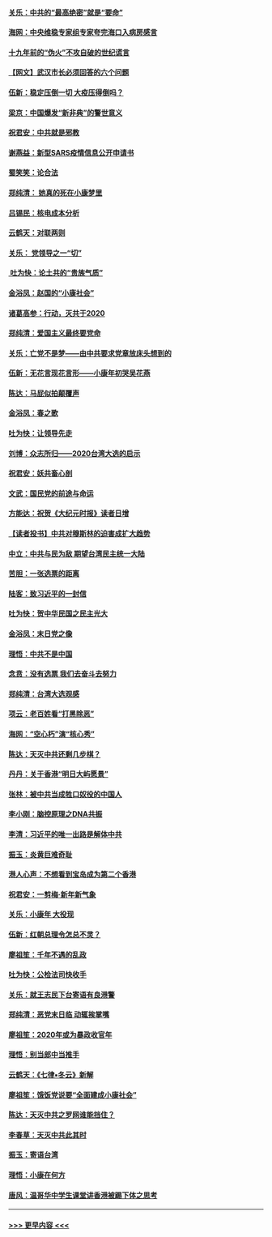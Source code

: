 #### [关乐：中共的“最高绝密”就是“要命”](../pages/nsc993/n11816946.md?t=01250811) 
#### [海网：中央维稳专家组专家夸完海口入病房感言](../pages/nsc993/n11815138.md?t=01250811) 
#### [十九年前的“伪火”不攻自破的世纪谎言](../pages/nsc993/n11813238.md?t=01250811) 
#### [【网文】武汉市长必须回答的六个问题](../pages/nsc993/n11813848.md?t=01250811) 
#### [伍新：稳定压倒一切 大疫压得倒吗？](../pages/nsc993/n11812634.md?t=01250811) 
#### [梁京：中国爆发“新非典”的警世意义](../pages/nsc993/n11812554.md?t=01250811) 
#### [祝君安：中共就是邪教](../pages/nsc993/n11812431.md?t=01250811) 
#### [谢燕益：新型SARS疫情信息公开申请书](../pages/nsc993/n11808840.md?t=01250811) 
#### [蜀笑笑：论合法](../pages/nsc993/n11808064.md?t=01250811) 
#### [郑纯清： 她真的死在小康梦里](../pages/nsc993/n11806623.md?t=01250811) 
#### [吕锡民：核电成本分析](../pages/nsc993/n11806284.md?t=01250811) 
#### [云鹤天：对联两则](../pages/nsc993/n11805957.md?t=01250811) 
#### [关乐： 党领导之一“切”](../pages/nsc993/n11804505.md?t=01250811) 
#### [ 吐为快：论土共的“贵族气质”](../pages/nsc993/n11804490.md?t=01250811) 
#### [金浴凤：赵国的“小康社会”](../pages/nsc993/n11804452.md?t=01250811) 
#### [诸葛高参：行动，灭共于2020](../pages/nsc993/n11804120.md?t=01250811) 
#### [郑纯清：爱国主义最终要党命](../pages/nsc993/n11802197.md?t=01250811) 
#### [关乐：亡党不是梦——由中共要求党章放床头想到的](../pages/nsc993/n11802156.md?t=01250811) 
#### [伍新：无花言现花言形——小康年初哭吴花燕](../pages/nsc993/n11800044.md?t=01250811) 
#### [陈达：马屁似拍颠覆声](../pages/nsc993/n11800010.md?t=01250811) 
#### [金浴凤：春之歌](../pages/nsc993/n11797687.md?t=01250811) 
#### [吐为快：让领导先走](../pages/nsc993/n11797512.md?t=01250811) 
#### [刘博：众志所归——2020台湾大选的启示](../pages/nsc993/n11796878.md?t=01250811) 
#### [祝君安：妖共畜心剖](../pages/nsc993/n11794273.md?t=01250811) 
#### [文武：国民党的前途与命运](../pages/nsc993/n11794198.md?t=01250811) 
#### [方能达：祝贺《大纪元时报》读者日增](../pages/nsc993/n11793807.md?t=01250811) 
#### [【读者投书】中共对穆斯林的迫害成扩大趋势](../pages/nsc993/n11791371.md?t=01250811) 
#### [中立：中共与民为敌 期望台湾民主统一大陆](../pages/nsc993/n11790392.md?t=01250811) 
#### [苦胆：一张选票的距离](../pages/nsc993/n11788914.md?t=01250811) 
#### [陆客：致习近平的一封信](../pages/nsc993/n11788867.md?t=01250811) 
#### [吐为快：贺中华民国之民主光大](../pages/nsc993/n11788618.md?t=01250811) 
#### [金浴凤：末日党之像](../pages/nsc993/n11787475.md?t=01250811) 
#### [理悟：中共不是中国](../pages/nsc993/n11787463.md?t=01250811) 
#### [念贲：没有选票  我们去奋斗去努力](../pages/nsc993/n11787398.md?t=01250811) 
#### [郑纯清：台湾大选观感](../pages/nsc993/n11786210.md?t=01250811) 
#### [项云：老百姓看“打黑除恶”](../pages/nsc993/n11785398.md?t=01250811) 
#### [海网：“空心朽”演“核心秀”](../pages/nsc993/n11783874.md?t=01250811) 
#### [陈达：天灭中共还剩几步棋？](../pages/nsc993/n11783719.md?t=01250811) 
#### [丹丹：关于香港“明日大屿愿景”](../pages/nsc993/n11783273.md?t=01250811) 
#### [张林：被中共当成牲口奴役的中国人](../pages/nsc993/n11782397.md?t=01250811) 
#### [李小刚：脑控原理之DNA共振](../pages/nsc993/n11780962.md?t=01250811) 
#### [李清：习近平的唯一出路是解体中共](../pages/nsc993/n11780866.md?t=01250811) 
#### [振玉：炎黄巨难奇耻](../pages/nsc993/n11779632.md?t=01250811) 
#### [港人心声：不想看到宝岛成为第二个香港](../pages/nsc993/n11778817.md?t=01250811) 
#### [祝君安：一剪梅‧新年新气象](../pages/nsc993/n11776340.md?t=01250811) 
#### [关乐：小康年 大役现](../pages/nsc993/n11774213.md?t=01250811) 
#### [伍新：红朝总理令怎总不灵？](../pages/nsc993/n11770813.md?t=01250811) 
#### [廖祖笙：千年不遇的乱政](../pages/nsc993/n11770373.md?t=01250811) 
#### [吐为快：公检法司快收手](../pages/nsc993/n11770359.md?t=01250811) 
#### [关乐：就王志民下台寄语有良港警](../pages/nsc993/n11769903.md?t=01250811) 
#### [郑纯清：恶党末日临 动辄挨掌嘴](../pages/nsc993/n11769356.md?t=01250811) 
#### [廖祖笙：2020年或为暴政收官年](../pages/nsc993/n11768216.md?t=01250811) 
#### [理悟：别当郎中当推手](../pages/nsc993/n11768243.md?t=01250811) 
#### [云鹤天：《七律▪冬云》新解](../pages/nsc993/n11768204.md?t=01250811) 
#### [廖祖笙：饿饭党说要“全面建成小康社会”](../pages/nsc993/n11767482.md?t=01250811) 
#### [陈达：天灭中共之罗网谁能挡住？](../pages/nsc993/n11767465.md?t=01250811) 
#### [李春草：天灭中共此其时](../pages/nsc993/n11767452.md?t=01250811) 
#### [振玉：寄语台湾](../pages/nsc993/n11767432.md?t=01250811) 
#### [理悟：小康在何方](../pages/nsc993/n11767394.md?t=01250811) 
#### [唐风：温哥华中学生课堂讲香港被踢下体之思考](../pages/nsc993/n11766848.md?t=01250811) 

----
#### [ >>> 更早内容 <<< ](../indexes/nsc993-earlier.md)
